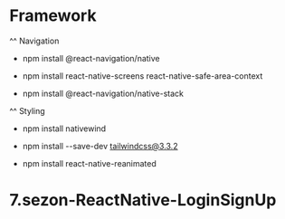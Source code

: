# Framework

^^ Navigation

- npm install @react-navigation/native

- npm install react-native-screens react-native-safe-area-context

- npm install @react-navigation/native-stack

^^ Styling

- npm install nativewind

- npm install --save-dev tailwindcss@3.3.2

- npm install react-native-reanimated
# 7.sezon-ReactNative-LoginSignUp
